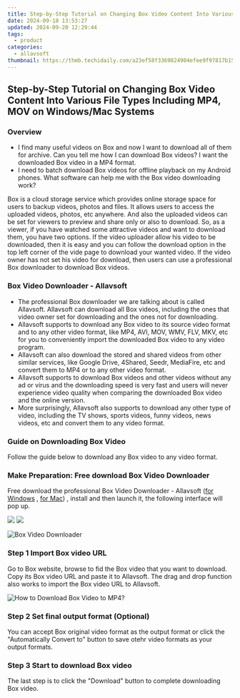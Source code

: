 ```yaml
---
title: Step-by-Step Tutorial on Changing Box Video Content Into Various File Types Including MP4, MOV on Windows/Mac Systems
date: 2024-09-18 13:53:27
updated: 2024-09-20 12:29:44
tags:
  - product
categories:
  - allavsoft
thumbnail: https://thmb.techidaily.com/a23ef58f3369824904efee9f97817b15b093c9dc4ea1ce81d7226560e11dda64.jpg
---
```


## Step-by-Step Tutorial on Changing Box Video Content Into Various File Types Including MP4, MOV on Windows/Mac Systems

### Overview

* I find many useful videos on Box and now I want to download all of them for archive. Can you tell me how I can download Box videos? I want the downloaded Box video in a MP4 format.
* I need to batch download Box videos for offline playback on my Android phones. What software can help me with the Box video downloading work?

Box is a cloud storage service which provides online storage space for users to backup videos, photos and files. It allows users to access the uploaded videos, photos, etc anywhere. And also the uploaded videos can be set for viewers to preview and share only or also to download. So, as a viewer, if you have watched some attractive videos and want to download them, you have two options. If the video uploader allow his video to be downloaded, then it is easy and you can follow the download option in the top left corner of the vide page to download your wanted video. If the video owner has not set his video for download, then users can use a professional Box downloader to download Box videos.

### Box Video Downloader - Allavsoft

* The professional Box downloader we are talking about is called Allavsoft. Allavsoft can download all Box videos, including the ones that video owner set for downloading and the ones not for downloading.
* Allavsoft supports to download any Box video to its source video format and to any other video format, like MP4, AVI, MOV, WMV, FLV, MKV, etc for you to conveniently import the downloaded Box video to any video program.
* Allavsoft can also download the stored and shared videos from other similar services, like Google Drive, 4Shared, Seedr, MediaFire, etc and convert them to MP4 or to any other video format.
* Allavsoft supports to download Box videos and other videos without any ad or virus and the downloading speed is very fast and users will never experience video quality when comparing the downloaded Box video and the online version.
* More surprisingly, Allavsoft also supports to download any other type of video, including the TV shows, sports videos, funny videos, news videos, etc and convert them to any video format.

### Guide on Downloading Box Video

Follow the guide below to download any Box video to any video format.

### Make Preparation: Free download Box Video Downloader

Free download the professional Box Video Downloader - Allavsoft ([for Windows](https://tools.techidaily.com/allavsoft/products/) , [for Mac](https://tools.techidaily.com/allavsoft/products/)) , install and then launch it, the following interface will pop up.

[![](https://www.allavsoft.com/how-to/../images/how-to/free-download-win.jpg)](https://tools.techidaily.com/allavsoft/products/) [![](https://www.allavsoft.com/how-to/../images/how-to/free-download-mac.jpg)](https://tools.techidaily.com/allavsoft/products/)

![Box Video Downloader](https://www.allavsoft.com/how-to/../images/allavsoft/screen-shot-600.jpg)

### Step 1 Import Box video URL

Go to Box website, browse to fid the Box video that you want to download. Copy its Box video URL and paste it to Allavsoft. The drag and drop function also works to import the Box video URL to Allavsoft.

![How to Download Box Video to MP4?](https://www.allavsoft.com/how-to/../images/how-to/download-rtmp-video/download-rtmp-video.jpg)

### Step 2 Set final output format (Optional)

You can accept Box original video format as the output format or click the "Automatically Convert to" button to save otehr video formats as your output formats.

### Step 3 Start to download Box video

The last step is to click the "Download" button to complete downloading Box video.

<ins class="adsbygoogle"
     style="display:block"
     data-ad-format="autorelaxed"
     data-ad-client="ca-pub-7571918770474297"
     data-ad-slot="1223367746"></ins>



<ins class="adsbygoogle"
     style="display:block"
     data-ad-client="ca-pub-7571918770474297"
     data-ad-slot="8358498916"
     data-ad-format="auto"
     data-full-width-responsive="true"></ins>

